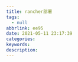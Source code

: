 ```yaml
---
title: rancher部署
tags:
  - null
abbrlink: ee95
date: 2021-05-11 23:17:39
categories:
keywords:
description:
---
```


